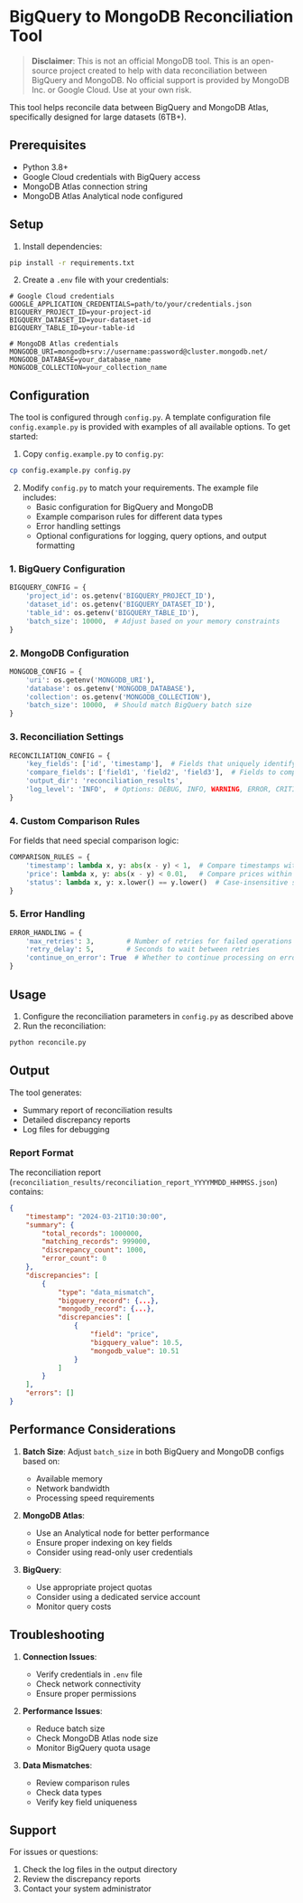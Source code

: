 # BigQuery to MongoDB Reconciliation Tool

> **Disclaimer**: This is not an official MongoDB tool. This is an open-source project created to help with data reconciliation between BigQuery and MongoDB. No official support is provided by MongoDB Inc. or Google Cloud. Use at your own risk.

This tool helps reconcile data between BigQuery and MongoDB Atlas, specifically designed for large datasets (6TB+).

## Prerequisites

- Python 3.8+
- Google Cloud credentials with BigQuery access
- MongoDB Atlas connection string
- MongoDB Atlas Analytical node configured

## Setup

1. Install dependencies:
```bash
pip install -r requirements.txt
```

2. Create a `.env` file with your credentials:
```
# Google Cloud credentials
GOOGLE_APPLICATION_CREDENTIALS=path/to/your/credentials.json
BIGQUERY_PROJECT_ID=your-project-id
BIGQUERY_DATASET_ID=your-dataset-id
BIGQUERY_TABLE_ID=your-table-id

# MongoDB Atlas credentials
MONGODB_URI=mongodb+srv://username:password@cluster.mongodb.net/
MONGODB_DATABASE=your_database_name
MONGODB_COLLECTION=your_collection_name
```

## Configuration

The tool is configured through `config.py`. A template configuration file `config.example.py` is provided with examples of all available options. To get started:

1. Copy `config.example.py` to `config.py`:
```bash
cp config.example.py config.py
```

2. Modify `config.py` to match your requirements. The example file includes:
   - Basic configuration for BigQuery and MongoDB
   - Example comparison rules for different data types
   - Error handling settings
   - Optional configurations for logging, query options, and output formatting

### 1. BigQuery Configuration
```python
BIGQUERY_CONFIG = {
    'project_id': os.getenv('BIGQUERY_PROJECT_ID'),
    'dataset_id': os.getenv('BIGQUERY_DATASET_ID'),
    'table_id': os.getenv('BIGQUERY_TABLE_ID'),
    'batch_size': 10000,  # Adjust based on your memory constraints
}
```

### 2. MongoDB Configuration
```python
MONGODB_CONFIG = {
    'uri': os.getenv('MONGODB_URI'),
    'database': os.getenv('MONGODB_DATABASE'),
    'collection': os.getenv('MONGODB_COLLECTION'),
    'batch_size': 10000,  # Should match BigQuery batch size
}
```

### 3. Reconciliation Settings
```python
RECONCILIATION_CONFIG = {
    'key_fields': ['id', 'timestamp'],  # Fields that uniquely identify a record
    'compare_fields': ['field1', 'field2', 'field3'],  # Fields to compare
    'output_dir': 'reconciliation_results',
    'log_level': 'INFO',  # Options: DEBUG, INFO, WARNING, ERROR, CRITICAL
}
```

### 4. Custom Comparison Rules
For fields that need special comparison logic:
```python
COMPARISON_RULES = {
    'timestamp': lambda x, y: abs(x - y) < 1,  # Compare timestamps within 1 second
    'price': lambda x, y: abs(x - y) < 0.01,   # Compare prices within 0.01
    'status': lambda x, y: x.lower() == y.lower()  # Case-insensitive string comparison
}
```

### 5. Error Handling
```python
ERROR_HANDLING = {
    'max_retries': 3,        # Number of retries for failed operations
    'retry_delay': 5,        # Seconds to wait between retries
    'continue_on_error': True  # Whether to continue processing on errors
}
```

## Usage

1. Configure the reconciliation parameters in `config.py` as described above
2. Run the reconciliation:
```bash
python reconcile.py
```

## Output

The tool generates:
- Summary report of reconciliation results
- Detailed discrepancy reports
- Log files for debugging

### Report Format
The reconciliation report (`reconciliation_results/reconciliation_report_YYYYMMDD_HHMMSS.json`) contains:
```json
{
    "timestamp": "2024-03-21T10:30:00",
    "summary": {
        "total_records": 1000000,
        "matching_records": 999000,
        "discrepancy_count": 1000,
        "error_count": 0
    },
    "discrepancies": [
        {
            "type": "data_mismatch",
            "bigquery_record": {...},
            "mongodb_record": {...},
            "discrepancies": [
                {
                    "field": "price",
                    "bigquery_value": 10.5,
                    "mongodb_value": 10.51
                }
            ]
        }
    ],
    "errors": []
}
```

## Performance Considerations

1. **Batch Size**: Adjust `batch_size` in both BigQuery and MongoDB configs based on:
   - Available memory
   - Network bandwidth
   - Processing speed requirements

2. **MongoDB Atlas**: 
   - Use an Analytical node for better performance
   - Ensure proper indexing on key fields
   - Consider using read-only user credentials

3. **BigQuery**:
   - Use appropriate project quotas
   - Consider using a dedicated service account
   - Monitor query costs

## Troubleshooting

1. **Connection Issues**:
   - Verify credentials in `.env` file
   - Check network connectivity
   - Ensure proper permissions

2. **Performance Issues**:
   - Reduce batch size
   - Check MongoDB Atlas node size
   - Monitor BigQuery quota usage

3. **Data Mismatches**:
   - Review comparison rules
   - Check data types
   - Verify key field uniqueness

## Support

For issues or questions:
1. Check the log files in the output directory
2. Review the discrepancy reports
3. Contact your system administrator 